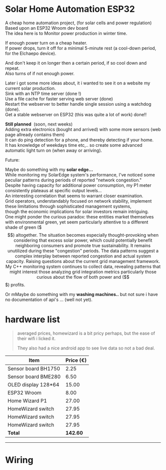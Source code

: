 # Solar Home Automation ESP32

A cheap home automation project, (for solar cells and power regulation)  
Based upon an ESP32 Wroom dev board  
The idea here is to Monitor power production in winter time.

If enough power turn on a cheap heater.  
If power drops, turn it off for a minimal 5-minute rest (a cool-down period, for the Elchaepo device).

And don't keep it on longer then a certain period, if so cool down and repeat.  
Also turns of if not enough power.

Later i got some more ideas about, it i wanted to see it on a website my current solar production.  
Sink with an NTP time server (done !)  
Use a file cache for faster serving web server (done)  
Restart the webserver to better handle single session using a watchdog (done).  
Get a stable webserver on ESP32 (this was quite a lot of work) done!!

**Still planned**  (soon, next weeks)  
Adding extra electronics (bought and arrived) with some more sensors (web page allready contains them)  
It can do ping detection for a phone, and thereby detecting if your home.  
It has knowledge of weekdays time etc,.. so create some advanced automatic light turn on (when away or arriving).

Future:

Maybe do something with my **solar edge...**  
While monitoring my SolarEdge system's performance, I've noticed some peculiar patterns during periods of reported "network congestion."  
Despite having capacity for additional power consumption, my P1 meter consistently plateaus at specific output levels...  
An interesting correlation that seems to warrant closer examination.  
Grid operators, understandably focused on network stability, implement these limitations through sophisticated management systems,  
though the economic implications for solar investors remain intriguing.  
One might ponder the curious paradox: these entities market themselves with environmental green, yet seem particularly attentive to a different shade of green ($$$) altogether.  
The situation becomes especially thought-provoking when considering that excess solar power, which could potentially benefit neighboring consumers and promote true sustainability.  
It remains unutilized during these "congestion" periods. The data patterns suggest a complex interplay between reported congestion and actual system capacity.  
Raising questions about the current grid management framework.  
My C++ monitoring system continues to collect data, revealing patterns that might interest those analyzing grid integration metrics  
particularly those curious about the flow of both power and ($$$) profits.

Or mMaybe do something with my **washing machines..** but not sure i have no documentation of api's ... (well not yet).

# hardware list

> averaged prices, homewizard is a bit pricy perhaps, but the ease of their wifi i licked it.
>
> They also had a nice android app to see live data so not a bad deal.

| Item | Price (€) |
| --- | --- |
| Sensor board BH1750 | 2.25 |
| Sensor board BME280 | 6.50 |
| OLED display 128\*64 | 15.00 |
| ESP32 Wroom | 8.00 |
| Home Wizard P1 | 27.00 |
| HomeWizard switch | 27.95 |
| HomeWizard switch | 27.95 |
| HomeWizard switch | 27.95 |
| **Total** | **142.60** |

---

# Wiring

